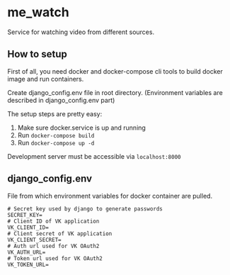 # me_watch

Service for watching video from different sources.

## How to setup

First of all, you need docker and docker-compose cli tools 
to build docker image and run containers.

Create django_config.env file in root directory. (Environment variables are described
in django_config.env part)

The setup steps are pretty easy:
1. Make sure docker.service is up and running
2. Run `docker-compose build`
3. Run  `docker-compose up -d`

Development server must be accessible via `localhost:8000`

## django_config.env

File from which environment variables for docker container 
are pulled.

```env
# Secret key used by django to generate passwords
SECRET_KEY=
# Client ID of VK application
VK_CLIENT_ID=
# Client secret of VK application
VK_CLIENT_SECRET=
# Auth url used for VK OAuth2
VK_AUTH_URL=
# Token url used for VK OAuth2
VK_TOKEN_URL=
```